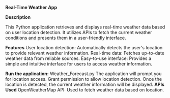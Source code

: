 **Real-Time Weather App**

**Description**

This Python application retrieves and displays real-time weather data based on user location detection. It utilizes APIs to fetch the current weather conditions and presents them in a user-friendly interface.

**Features**
User location detection: Automatically detects the user's location to provide relevant weather information.
Real-time data: Fetches up-to-date weather data from reliable sources.
Easy-to-use interface: Provides a simple and intuitive interface for users to access weather information.

**Run the application:** Weather_Forecast.py
The application will prompt you for location access. Grant permission to allow location detection.
Once the location is detected, the current weather information will be displayed.
**APIs Used**
OpenWeatherMap API: Used to fetch weather data based on location.
